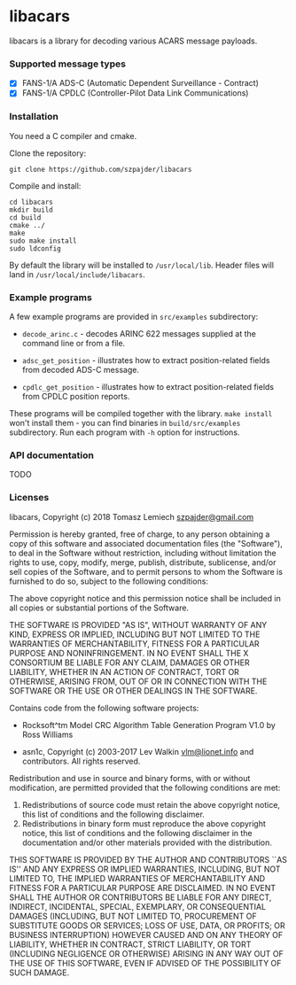 # libacars

libacars is a library for decoding various ACARS message payloads.

### Supported message types

- [X] FANS-1/A ADS-C (Automatic Dependent Surveillance - Contract)
- [X] FANS-1/A CPDLC (Controller-Pilot Data Link Communications)

### Installation

You need a C compiler and cmake.

Clone the repository:

	git clone https://github.com/szpajder/libacars

Compile and install:

	cd libacars
	mkdir build
	cd build
	cmake ../
	make
	sudo make install
	sudo ldconfig

By default the library will be installed to `/usr/local/lib`.
Header files will land in `/usr/local/include/libacars`.

### Example programs

A few example programs are provided in `src/examples` subdirectory:

- `decode_arinc.c` - decodes ARINC 622 messages supplied at the
  command line or from a file.

- `adsc_get_position` - illustrates how to extract position-related
  fields from decoded ADS-C message.

- `cpdlc_get_position` - illustrates how to extract position-related
  fields from CPDLC position reports.

These programs will be compiled together with the library.
`make install` won't install them - you can find binaries in
`build/src/examples` subdirectory. Run each program with `-h` option
for instructions.

### API documentation

TODO

### Licenses

libacars, Copyright (c) 2018 Tomasz Lemiech <szpajder@gmail.com>

Permission is hereby granted, free of charge, to any person obtaining
a copy of this software and associated documentation files (the
"Software"), to deal in the Software without restriction, including
without limitation the rights to use, copy, modify, merge, publish,
distribute, sublicense, and/or sell copies of the Software, and to
permit persons to whom the Software is furnished to do so, subject to
the following conditions:

The above copyright notice and this permission notice shall be
included in all copies or substantial portions of the Software.

THE SOFTWARE IS PROVIDED "AS IS", WITHOUT WARRANTY OF ANY KIND,
EXPRESS OR IMPLIED, INCLUDING BUT NOT LIMITED TO THE WARRANTIES OF
MERCHANTABILITY, FITNESS FOR A PARTICULAR PURPOSE AND
NONINFRINGEMENT. IN NO EVENT SHALL THE X CONSORTIUM BE LIABLE FOR ANY
CLAIM, DAMAGES OR OTHER LIABILITY, WHETHER IN AN ACTION OF CONTRACT,
TORT OR OTHERWISE, ARISING FROM, OUT OF OR IN CONNECTION WITH THE
SOFTWARE OR THE USE OR OTHER DEALINGS IN THE SOFTWARE.


Contains code from the following software projects:

- Rocksoft^tm Model CRC Algorithm Table Generation Program V1.0
  by Ross Williams

- asn1c, Copyright (c) 2003-2017 Lev Walkin <vlm@lionet.info>
  and contributors. All rights reserved.

Redistribution and use in source and binary forms, with or without
modification, are permitted provided that the following conditions
are met:
1. Redistributions of source code must retain the above copyright
   notice, this list of conditions and the following disclaimer.
2. Redistributions in binary form must reproduce the above copyright
   notice, this list of conditions and the following disclaimer in the
   documentation and/or other materials provided with the distribution.

THIS SOFTWARE IS PROVIDED BY THE AUTHOR AND CONTRIBUTORS ``AS IS'' AND
ANY EXPRESS OR IMPLIED WARRANTIES, INCLUDING, BUT NOT LIMITED TO, THE
IMPLIED WARRANTIES OF MERCHANTABILITY AND FITNESS FOR A PARTICULAR PURPOSE
ARE DISCLAIMED.  IN NO EVENT SHALL THE AUTHOR OR CONTRIBUTORS BE LIABLE
FOR ANY DIRECT, INDIRECT, INCIDENTAL, SPECIAL, EXEMPLARY, OR CONSEQUENTIAL
DAMAGES (INCLUDING, BUT NOT LIMITED TO, PROCUREMENT OF SUBSTITUTE GOODS
OR SERVICES; LOSS OF USE, DATA, OR PROFITS; OR BUSINESS INTERRUPTION)
HOWEVER CAUSED AND ON ANY THEORY OF LIABILITY, WHETHER IN CONTRACT, STRICT
LIABILITY, OR TORT (INCLUDING NEGLIGENCE OR OTHERWISE) ARISING IN ANY WAY
OUT OF THE USE OF THIS SOFTWARE, EVEN IF ADVISED OF THE POSSIBILITY OF
SUCH DAMAGE.


